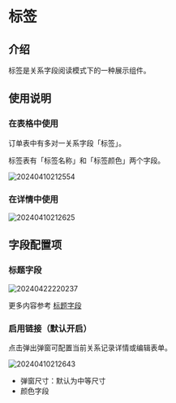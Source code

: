 # 标签

## 介绍

标签是关系字段阅读模式下的一种展示组件。
## 使用说明
### 在表格中使用

订单表中有多对一关系字段「标签」。

标签表有「标签名称」和「标签颜色」两个字段。

![20240410212554](https://static-docs.nocobase.com/20240410212554.png)

### 在详情中使用

![20240410212625](https://static-docs.nocobase.com/20240410212625.png)

## 字段配置项

### 标题字段

![20240422220237](https://static-docs.nocobase.com/20240422220237.png)

更多内容参考 [标题字段](/handbook/ui/fields/field-settings/title-field)

### 启用链接（默认开启）

点击弹出弹窗可配置当前关系记录详情或编辑表单。

![20240410212643](https://static-docs.nocobase.com/20240410212643.png)

- 弹窗尺寸：默认为中等尺寸
- 颜色字段